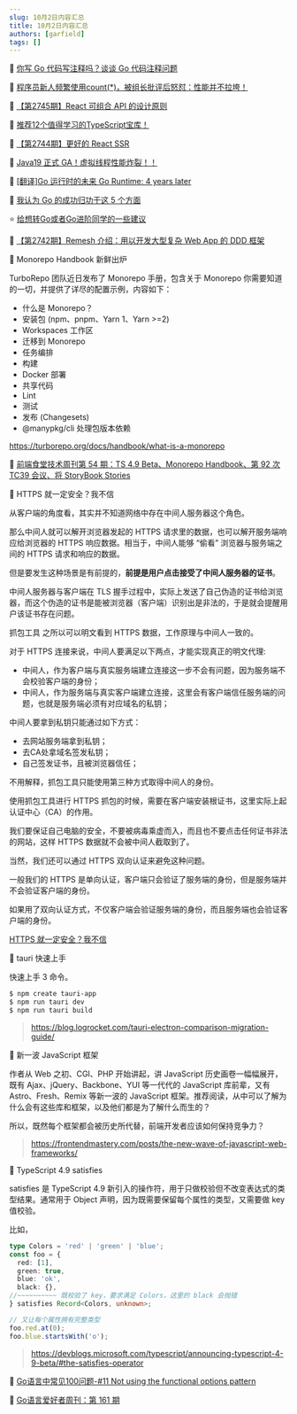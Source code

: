```yaml
---
slug: 10月2日内容汇总
title: 10月2日内容汇总
authors: [garfield]
tags: []
---
```


📒 [你写 Go 代码写注释吗？谈谈 Go 代码注释问题](https://mp.weixin.qq.com/s/5ZDzcGqenAvtOeSU-baV9A)

📒 [程序员新人频繁使用count(*)，被组长批评后怒怼：性能并不拉垮！](https://mp.weixin.qq.com/s/eh7G_J3a0JudZRR-wrElag)

📒 [【第2745期】React 可组合 API 的设计原则](https://mp.weixin.qq.com/s/hW5VcbjpFCoGOp3BPsnAZQ)

📒 [推荐12个值得学习的TypeScript宝库！](https://juejin.cn/post/7150668738990178312)

📒 [【第2744期】更好的 React SSR](https://mp.weixin.qq.com/s/3AVzctr8LwaFK9R_-x-uaA)

📒 [Java19 正式 GA！虚拟线程性能炸裂！！](https://mp.weixin.qq.com/s/hklnsSEmJG3Sgc6RezfJHA)

📒 [\[翻译\]Go 运行时的未来 Go Runtime: 4 years later](https://mp.weixin.qq.com/s/GWHfDXbTpaXKmeZVQRtF2w)

📒 [我认为 Go 的成功归功于这 5 个方面](https://mp.weixin.qq.com/s/HJ9183I_suybZCT7Seg75A)

⭐️ [给想转Go或者Go进阶同学的一些建议](https://juejin.cn/post/7147939014870302756)

📒 [【第2742期】Remesh 介绍：用以开发大型复杂 Web App 的 DDD 框架](https://mp.weixin.qq.com/s/Q-juege6Gn_H0xY4_OtR7Q)

📒 Monorepo Handbook 新鲜出炉

TurboRepo 团队近日发布了 Monorepo 手册，包含关于 Monorepo 你需要知道的一切，并提供了详尽的配置示例，内容如下：

- 什么是 Monorepo？
- 安装包 (npm、pnpm、Yarn 1、Yarn >=2)
- Workspaces 工作区
- 迁移到 Monorepo
- 任务编排
- 构建
- Docker 部署
- 共享代码
- Lint
- 测试
- 发布 (Changesets)
- @manypkg/cli 处理包版本依赖

https://turborepo.org/docs/handbook/what-is-a-monorepo

📒 [前端食堂技术周刊第 54 期：TS 4.9 Beta、Monorepo Handbook、第 92 次 TC39 会议、将 StoryBook Stories](https://juejin.cn/post/7147660762519961631)

📒 HTTPS 就一定安全？我不信

从客户端的角度看，其实并不知道网络中存在中间人服务器这个角色。

那么中间人就可以解开浏览器发起的 HTTPS 请求里的数据，也可以解开服务端响应给浏览器的 HTTPS 响应数据。相当于，中间人能够 “偷看” 浏览器与服务端之间的 HTTPS 请求和响应的数据。

但是要发生这种场景是有前提的，**前提是用户点击接受了中间人服务器的证书**。

中间人服务器与客户端在 TLS 握手过程中，实际上发送了自己伪造的证书给浏览器，而这个伪造的证书是能被浏览器（客户端）识别出是非法的，于是就会提醒用户该证书存在问题。

抓包工具 之所以可以明文看到 HTTPS 数据，工作原理与中间人一致的。

对于 HTTPS 连接来说，中间人要满足以下两点，才能实现真正的明文代理:

- 中间人，作为客户端与真实服务端建立连接这一步不会有问题，因为服务端不会校验客户端的身份；
- 中间人，作为服务端与真实客户端建立连接，这里会有客户端信任服务端的问题，也就是服务端必须有对应域名的私钥；

中间人要拿到私钥只能通过如下方式：

- 去网站服务端拿到私钥；
- 去CA处拿域名签发私钥；
- 自己签发证书，且被浏览器信任；

不用解释，抓包工具只能使用第三种方式取得中间人的身份。

使用抓包工具进行 HTTPS 抓包的时候，需要在客户端安装根证书，这里实际上起认证中心（CA）的作用。

我们要保证自己电脑的安全，不要被病毒乘虚而入，而且也不要点击任何证书非法的网站，这样 HTTPS 数据就不会被中间人截取到了。

当然，我们还可以通过 HTTPS 双向认证来避免这种问题。

一般我们的 HTTPS 是单向认证，客户端只会验证了服务端的身份，但是服务端并不会验证客户端的身份。

如果用了双向认证方式，不仅客户端会验证服务端的身份，而且服务端也会验证客户端的身份。

[HTTPS 就一定安全？我不信](https://mp.weixin.qq.com/s/nS1bMy2TejmGwEfCHPXy5A)

📒 tauri 快速上手

快速上手 3 命令。

```bash
$ npm create tauri-app
$ npm run tauri dev
$ npm run tauri build
```

> https://blog.logrocket.com/tauri-electron-comparison-migration-guide/

📒 新一波 JavaScript 框架

作者从 Web 之初、CGI、PHP 开始讲起，讲 JavaScript 历史画卷一幅幅展开，既有 Ajax、jQuery、Backbone、YUI 等一代代的 JavaScript 库前辈，又有 Astro、Fresh、Remix 等新一波的 JavaScript 框架。推荐阅读，从中可以了解为什么会有这些库和框架，以及他们都是为了解什么而生的？

所以，既然每个框架都会被历史所代替，前端开发者应该如何保持竞争力？

> https://frontendmastery.com/posts/the-new-wave-of-javascript-web-frameworks/

📒 TypeScript 4.9 satisfies

satisfies 是 TypeScript 4.9 新引入的操作符，用于只做校验但不改变表达式的类型结果。通常用于 Object 声明，因为既需要保留每个属性的类型，又需要做 key 值校验。

比如，

```ts
type Colors = 'red' | 'green' | 'blue';
const foo = {
  red: [1],
  green: true,
  blue: 'ok',
  black: {},
//~~~~~~~~~~ 既校验了 key，要求满足 Colors，这里的 black 会抛错
} satisfies Record<Colors, unknown>;

// 又让每个属性拥有完整类型
foo.red.at(0);
foo.blue.startsWith('o');
```

> https://devblogs.microsoft.com/typescript/announcing-typescript-4-9-beta/#the-satisfies-operator

📒 [Go语言中常见100问题-#11 Not using the functional options pattern](https://mp.weixin.qq.com/s/E4YJiDQbTapQGEfM8V0vJQ)

📒 [Go语言爱好者周刊：第 161 期](https://mp.weixin.qq.com/s/QBNSh2yn0RA1lZBdHcgz8w)
